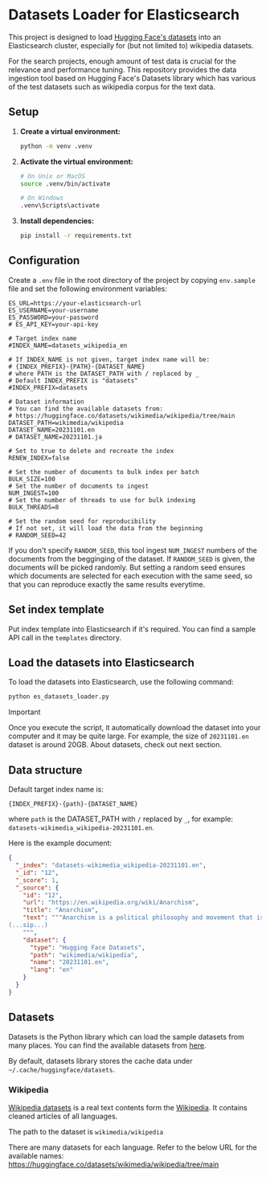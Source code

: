 # Datasets Loader for Elasticsearch

This project is designed to load [Hugging Face's datasets](https://huggingface.co/docs/datasets/index) into an Elasticsearch cluster, especially for (but not limited to) wikipedia datasets.

For the search projects, enough amount of test data is crucial for the relevance and performance tuning. This repository provides the data ingestion tool based on Hugging Face's Datasets library which has various of the test datasets such as wikipedia corpus for the text data.

## Setup

1. **Create a virtual environment:**

    ```sh
    python -m venv .venv
    ```

2. **Activate the virtual environment:**

    ```sh
    # On Unix or MacOS
    source .venv/bin/activate

    # On Windows
    .venv\Scripts\activate
    ```

3. **Install dependencies:**

    ```sh
    pip install -r requirements.txt
    ```

## Configuration

Create a `.env` file in the root directory of the project by copying `env.sample` file and set the following environment variables:

```env
ES_URL=https://your-elasticsearch-url
ES_USERNAME=your-username
ES_PASSWORD=your-password
# ES_API_KEY=your-api-key

# Target index name
#INDEX_NAME=datasets_wikipedia_en

# If INDEX_NAME is not given, target index name will be:
# {INDEX_PREFIX}-{PATH}-{DATASET_NAME}
# where PATH is the DATASET_PATH with / replaced by _
# Default INDEX_PREFIX is "datasets"
#INDEX_PREFIX=datasets

# Dataset information
# You can find the available datasets from:
# https://huggingface.co/datasets/wikimedia/wikipedia/tree/main
DATASET_PATH=wikimedia/wikipedia
DATASET_NAME=20231101.en
# DATASET_NAME=20231101.ja

# Set to true to delete and recreate the index
RENEW_INDEX=false

# Set the number of documents to bulk index per batch
BULK_SIZE=100
# Set the number of documents to ingest
NUM_INGEST=100
# Set the number of threads to use for bulk indexing
BULK_THREADS=8

# Set the random seed for reproducibility
# If not set, it will load the data from the beginning
# RANDOM_SEED=42
```

If you don't specify `RANDOM_SEED`, this tool ingest `NUM_INGEST` numbers of the documents from the begginging of the dataset.
If `RANDOM_SEED` is given, the documents will be picked randomly. But setting a random seed ensures which documents are selected for each execution with the same seed, so that you can reproduce exactly the same results everytime.

## Set index template

Put index template into Elasticsearch if it's required. You can find a sample API call in the `templates` directory.

## Load the datasets into Elasticsearch

To load the datasets into Elasticsearch, use the following command:

```sh
python es_datasets_loader.py
```

> [!IMPORTANT]
> Once you execute the script, it automatically download the dataset into your computer and it may be quite large. For example, the size of `20231101.en` dataset is around 20GB. About datasets, check out next section.

## Data structure

Default target index name is:

```
{INDEX_PREFIX}-{path}-{DATASET_NAME}
```

where `path` is the DATASET_PATH with `/` replaced by `_`, for example: `datasets-wikimedia_wikipedia-20231101.en`.

Here is the example document:


```json
{
  "_index": "datasets-wikimedia_wikipedia-20231101.en",
  "_id": "12",
  "_score": 1,
  "_source": {
    "id": "12",
    "url": "https://en.wikipedia.org/wiki/Anarchism",
    "title": "Anarchism",
    "text": """Anarchism is a political philosophy and movement that is skeptical of all justifications for authority and seeks to abolish the institutions it claims maintain unnecessary coercion and hierarchy, typically including nation-states, and capitalism. Anarchism advocates for the replacement of the state with stateless societies and voluntary free associations. As a historically left-wing movement, this reading of anarchism is placed on the farthest left of the political spectrum, usually described as the libertarian wing of the socialist movement (libertarian socialism).
(...sip...)
    """,
    "dataset": {
      "type": "Hugging Face Datasets",
      "path": "wikimedia/wikipedia",
      "name": "20231101.en",
      "lang": "en"
    }
  }
}
```

## Datasets

Datasets is the Python library which can load the sample datasets from many places. You can find the available datasets from [here](https://huggingface.co/datasets).

By default, datasets library stores the cache data under `~/.cache/huggingface/datasets`.

### Wikipedia

[Wikipedia datasets](https://huggingface.co/datasets/wikimedia/wikipedia) is a real text contents form the [Wikipedia](https://www.wikipedia.org/).
It contains cleaned articles of all languages.

The path to the dataset is `wikimedia/wikipedia`

There are many datasets for each language. Refer to the below URL for the available names: 
https://huggingface.co/datasets/wikimedia/wikipedia/tree/main

